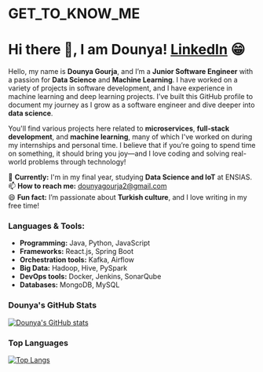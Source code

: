 # GET_TO_KNOW_ME
# Hi there 👋, I am Dounya! [LinkedIn](https://www.linkedin.com/in/dounya-gourja-820217214/) 😁

Hello, my name is **Dounya Gourja**, and I’m a **Junior Software Engineer** with a passion for **Data Science** and **Machine Learning**. I have worked on a variety of projects in software development, and I have experience in machine learning and deep learning projects. I’ve built this GitHub profile to document my journey as I grow as a software engineer and dive deeper into **data science**.

You'll find various projects here related to **microservices**, **full-stack development**, and **machine learning**, many of which I've worked on during my internships and personal time. I believe that if you’re going to spend time on something, it should bring you joy—and I love coding and solving real-world problems through technology!

🔭 **Currently:** I'm in my final year, studying **Data Science and IoT** at ENSIAS.   
📫 **How to reach me:** dounyagourja2@gmail.com  
😄 **Fun fact:** I’m passionate about **Turkish culture**, and I love writing in my free time!  

### Languages & Tools:
- **Programming:** Java, Python, JavaScript
- **Frameworks:** React.js, Spring Boot
- **Orchestration tools:** Kafka, Airflow
- **Big Data:** Hadoop, Hive, PySpark
- **DevOps tools:** Docker, Jenkins, SonarQube
- **Databases:** MongoDB, MySQL

### Dounya's GitHub Stats
[![Dounya's GitHub stats](https://github-readme-stats.vercel.app/api?username=dounya-gourja&show_icons=true&theme=radical)](https://github.com/dounya-gourja)


### Top Languages
[![Top Langs](https://github-readme-stats.vercel.app/api/top-langs/?username=dounya-gourja&layout=compact)](https://github.com/dounya-gourja)


